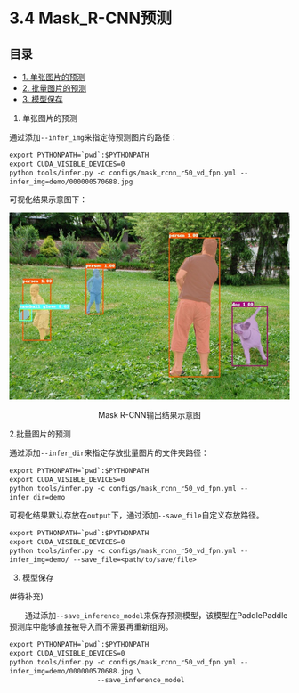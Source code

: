 # 3.4 Mask_R-CNN预测

## 目录
  * [1. 单张图片的预测](#1单张图片的预测)
  * [2. 批量图片的预测](#2批量图片的预测)
  * [3. 模型保存](#3模型保存)

1. 单张图片的预测

通过添加`--infer_img`来指定待预测图片的路径：
```
export PYTHONPATH=`pwd`:$PYTHONPATH
export CUDA_VISIBLE_DEVICES=0
python tools/infer.py -c configs/mask_rcnn_r50_vd_fpn.yml --infer_img=demo/000000570688.jpg
```

可视化结果示意图下：

<div align="center">
    <img src="../../docs/1_简介/img/000000509403_mask.jpg" width="600px"/>
    <p>Mask R-CNN输出结果示意图</p>
 </div>

2.批量图片的预测

通过添加`--infer_dir`来指定存放批量图片的文件夹路径：
```
export PYTHONPATH=`pwd`:$PYTHONPATH
export CUDA_VISIBLE_DEVICES=0
python tools/infer.py -c configs/mask_rcnn_r50_vd_fpn.yml --infer_dir=demo
```
可视化结果默认存放在`output`下，通过添加`--save_file`自定义存放路径。
```
export PYTHONPATH=`pwd`:$PYTHONPATH
export CUDA_VISIBLE_DEVICES=0
python tools/infer.py -c configs/mask_rcnn_r50_vd_fpn.yml --infer_img=demo/ --save_file=<path/to/save/file>
```

3. 模型保存

(#待补充)

&emsp;&emsp;通过添加`--save_inference_model`来保存预测模型，该模型在PaddlePaddle预测库中能够直接被导入而不需要再重新组网。
```
export PYTHONPATH=`pwd`:$PYTHONPATH
export CUDA_VISIBLE_DEVICES=0
python tools/infer.py -c configs/mask_rcnn_r50_vd_fpn.yml --infer_img=demo/000000570688.jpg \
                      --save_inference_model
```
